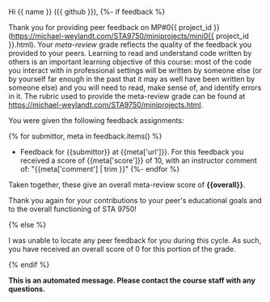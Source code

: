 Hi {{ name }} ({{ github }}),
{%- if feedback %}

Thank you for providing peer feedback on MP#0{{ project_id }}
(https://michael-weylandt.com/STA9750/miniprojects/mini0{{ project_id }}.html). 
Your _meta-review_ grade reflects the quality of the feedback you provided to
your peers. Learning to read and understand code written by others is an 
important learning objective of this course: most of the code you interact with
in professional settings will be written by someone else (or by yourself far enough
in the past that it may as well have been written by someone else) and you will
need to read, make sense of, and identify errors in it. The rubric used to 
provide the meta-review grade can be found at 
https://michael-weylandt.com/STA9750/miniprojects.html. 

You were given the following feedback assignments: 

{% for submittor, meta in feedback.items() %}
- Feedback for {{submittor}} at {{meta['url']}}. For this feedback
  you received a score of {{meta['score']}} of 10, with an instructor
  comment of: "{{meta['comment'] | trim }}"
{%- endfor %}

Taken together, these give an overall meta-review score of **{{overall}}**.

Thank you again for your contributions to your peer's educational goals
and to the overall functioning of STA 9750!

{% else %}

I was unable to locate any peer feedback for you during this cycle. 
As such, you have received an overall score of 0 for this portion of the
grade. 

{% endif %}

**This is an automated message. Please contact the course staff with any questions.**
